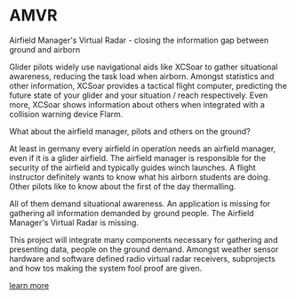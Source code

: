 # AMVR
Airfield Manager's Virtual Radar - closing the information gap between ground and airborn

Glider pilots widely use navigational aids like XCSoar to gather situational awareness, reducing the task load when airborn. Amongst statistics and other information, XCSoar provides a tactical flight computer, predicting the future state of your glider and your situation / reach respectively.  Even more, XCSoar shows information about others when integrated with a collision warning device Flarm.

What about the airfield manager, pilots and others on the ground?

At least in germany every airfield in operation needs an airfield manager, even if it is a glider airfield.  The airfield manager is responsible for the security of the airfield and typically guides winch launches.
A flight instructor definitely wants to know what his airborn students are doing.
Other pilots like to know about the first of the day thermalling.

All of them demand situational awareness.  An application is missing for gathering all information demanded by ground people. The Airfield Manager's Virtual Radar is missing.

This project will integrate many components necessary for gathering and presenting data, people on the ground demand.  Amongst weather sensor hardware and software defined radio virtual radar receivers, subprojects and how tos making the system fool proof are given.

[learn more](https://github.com/rueckwaertsflieger/AMVR/wiki)

